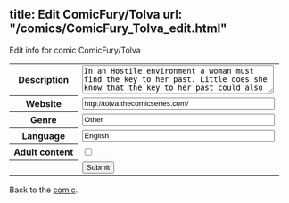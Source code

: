 title: Edit ComicFury/Tolva
url: "/comics/ComicFury_Tolva_edit.html"
---
Edit info for comic ComicFury/Tolva

<form name="comic" action="http://gaepostmail.appspot.com/comic/" method="post">
<table class="comicinfo">
<tr>
<th>Description</th><td><textarea name="description" cols="40" rows="3">In an Hostile environment a woman must find the key to her past. Little does she know that the key to her past could also be the answer to the mystery of the Tolva.</textarea></td>
</tr>
<tr>
<th>Website</th><td><input type="text" name="url" value="http://tolva.thecomicseries.com/" size="40"/></td>
</tr>
<tr>
<th>Genre</th><td><input type="text" name="genre" value="Other" size="40"/></td>
</tr>
<tr>
<th>Language</th><td><input type="text" name="language" value="English" size="40"/></td>
</tr>
<tr>
<th>Adult content</th><td><input type="checkbox" name="adult" value="adult" /></td>
</tr>
<tr>
<th></th><td>
<input type="hidden" name="comic" value="ComicFury_Tolva" />
<input type="submit" name="submit" value="Submit" />
</td>
</tr>
</table>
</form>

Back to the [comic](ComicFury_Tolva.html).
